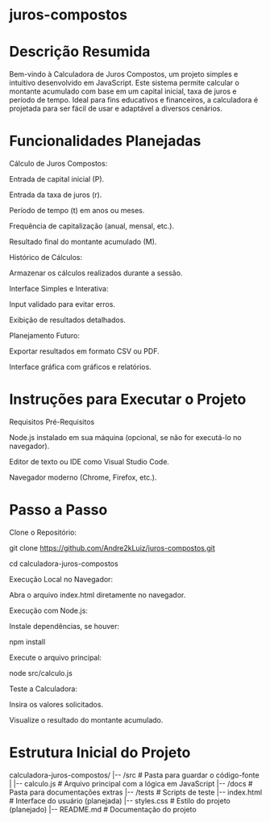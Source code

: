# juros-compostos

# Descrição Resumida

Bem-vindo à Calculadora de Juros Compostos, um projeto simples e intuitivo desenvolvido em JavaScript. Este sistema permite calcular o montante acumulado com base em um capital inicial, taxa de juros e período de tempo. Ideal para fins educativos e financeiros, a calculadora é projetada para ser fácil de usar e adaptável a diversos cenários.

# Funcionalidades Planejadas

Cálculo de Juros Compostos:

Entrada de capital inicial (P).

Entrada da taxa de juros (r).

Período de tempo (t) em anos ou meses.

Frequência de capitalização (anual, mensal, etc.).

Resultado final do montante acumulado (M).

Histórico de Cálculos:

Armazenar os cálculos realizados durante a sessão.

Interface Simples e Interativa:

Input validado para evitar erros.

Exibição de resultados detalhados.

Planejamento Futuro:

Exportar resultados em formato CSV ou PDF.

Interface gráfica com gráficos e relatórios.

# Instruções para Executar o Projeto

Requisitos Pré-Requisitos

Node.js instalado em sua máquina (opcional, se não for executá-lo no navegador).

Editor de texto ou IDE como Visual Studio Code.

Navegador moderno (Chrome, Firefox, etc.).

# Passo a Passo

Clone o Repositório:

git clone https://github.com/Andre2kLuiz/juros-compostos.git

cd calculadora-juros-compostos

Execução Local no Navegador:

Abra o arquivo index.html diretamente no navegador.

Execução com Node.js:

Instale dependências, se houver:

npm install

Execute o arquivo principal:

node src/calculo.js

Teste a Calculadora:

Insira os valores solicitados.

Visualize o resultado do montante acumulado.

# Estrutura Inicial do Projeto
calculadora-juros-compostos/
|-- /src           # Pasta para guardar o código-fonte
|   |-- calculo.js  # Arquivo principal com a lógica em JavaScript
|-- /docs          # Pasta para documentações extras
|-- /tests         # Scripts de teste
|-- index.html     # Interface do usuário (planejada)
|-- styles.css     # Estilo do projeto (planejado)
|-- README.md      # Documentação do projeto
